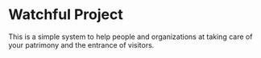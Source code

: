 # Watchful Project
This is a simple system to help people and organizations at taking care of your patrimony and the entrance of visitors.
